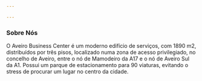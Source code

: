 ```yaml
---

---
```

<h3 class="f4 b lh-title mb2">Sobre Nós</h3>

 <div class='pv2'>
O Aveiro Business Center é um moderno edifício de serviços, com 1890 m2, distribuídos
por três pisos, localizado numa zona de acesso privilegiado, no concelho de Aveiro,
entre o nó de Mamodeiro da A17 e o nó de Aveiro Sul da A1. Possui um parque de
estacionamento para 90 viaturas, evitando o stress de procurar um lugar no centro da
cidade. 
</div>
